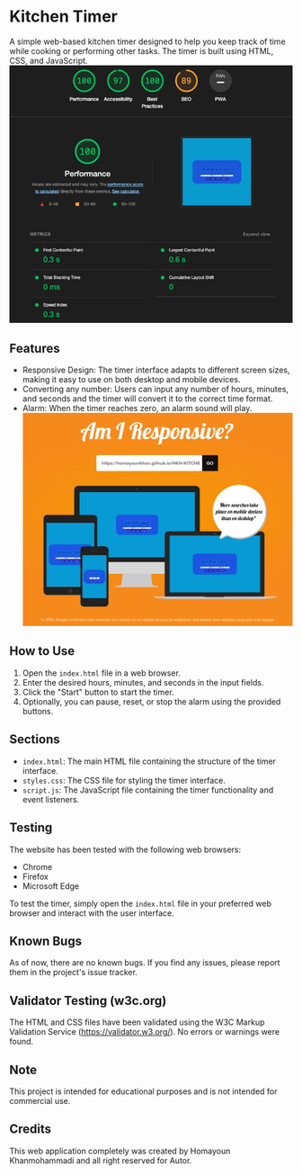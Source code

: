 # Kitchen Timer

A simple web-based kitchen timer designed to help you keep track of time while cooking or performing other tasks. The timer is built using HTML, CSS, and JavaScript.
![Chrome Lighthouse](images/Lighthouse.png)
## Features

- Responsive Design: The timer interface adapts to different screen sizes, making it easy to use on both desktop and mobile devices.
- Converting any number: Users can input any number of hours, minutes, and seconds and the timer will convert it to the correct time format.
- Alarm: When the timer reaches zero, an alarm sound will play.
![Am I responsive](images/Dimensions_responsive.png)

## How to Use

1. Open the `index.html` file in a web browser.
2. Enter the desired hours, minutes, and seconds in the input fields.
3. Click the "Start" button to start the timer.
4. Optionally, you can pause, reset, or stop the alarm using the provided buttons.

## Sections

- `index.html`: The main HTML file containing the structure of the timer interface.
- `styles.css`: The CSS file for styling the timer interface.
- `script.js`: The JavaScript file containing the timer functionality and event listeners.

## Testing
The website has been tested with the following web browsers:

- Chrome 
- Firefox
- Microsoft Edge

To test the timer, simply open the `index.html` file in your preferred web browser and interact with the user interface.

## Known Bugs

As of now, there are no known bugs. If you find any issues, please report them in the project's issue tracker.

## Validator Testing (w3c.org)

The HTML and CSS files have been validated using the W3C Markup Validation Service (https://validator.w3.org/). No errors or warnings were found.

## Note

This project is intended for educational purposes and is not intended for commercial use.

## Credits

This web application completely was created by Homayoun Khanmohammadi and all right reserved for Autor.
